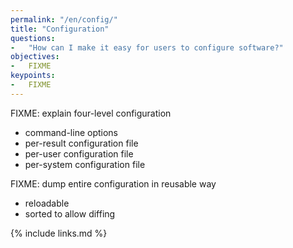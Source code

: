 ```yaml
---
permalink: "/en/config/"
title: "Configuration"
questions:
-   "How can I make it easy for users to configure software?"
objectives:
-   FIXME
keypoints:
-   FIXME
---
```


FIXME: explain four-level configuration
-   command-line options
-   per-result configuration file
-   per-user configuration file
-   per-system configuration file

FIXME: dump entire configuration in reusable way
-   reloadable
-   sorted to allow diffing

{% include links.md %}
